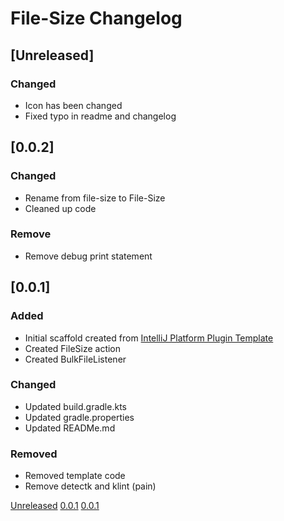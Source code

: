 <!-- Keep a Changelog guide -> https://keepachangelog.com -->

# File-Size Changelog

## [Unreleased]

### Changed

- Icon has been changed
- Fixed typo in readme and changelog

## [0.0.2]

### Changed

- Rename from file-size to File-Size
- Cleaned up code

### Remove

- Remove debug print statement

## [0.0.1]

### Added

- Initial scaffold created
  from [IntelliJ Platform Plugin Template](https://github.com/JetBrains/intellij-platform-plugin-template)
- Created FileSize action
- Created BulkFileListener

### Changed

- Updated build.gradle.kts
- Updated gradle.properties
- Updated READMe.md

### Removed

- Removed template code
- Remove detectk and klint (pain)

[Unreleased](https://github.com/filipwtf/File-Size/compare/v0.0.2...HEAD)
[0.0.1](https://github.com/filipwtf/file-size/releases/tag/v0.0.2)
[0.0.1](https://github.com/filipwtf/file-size/releases/tag/v0.0.1)